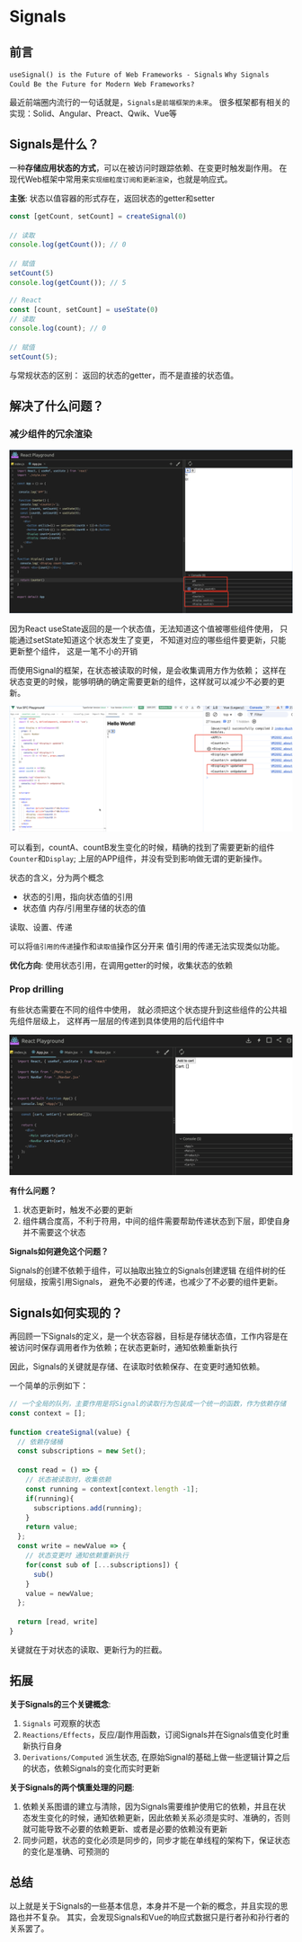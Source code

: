 # Signals

## 前言

`useSignal() is the Future of Web Frameworks - Signals` 
`Why Signals Could Be the Future for Modern Web Frameworks?`

最近前端圈内流行的一句话就是，`Signals是前端框架的未来`。
很多框架都有相关的实现：Solid、Angular、Preact、Qwik、Vue等

## Signals是什么？
一种**存储应用状态的方式**，可以在被访问时跟踪依赖、在变更时触发副作用。
在现代Web框架中常用来`实现细粒度订阅和更新渲染`，也就是响应式。

**主张**: 状态以值容器的形式存在，返回状态的getter和setter

```js
const [getCount, setCount] = createSignal(0)

// 读取
console.log(getCount()); // 0

// 赋值
setCount(5)
console.log(getCount()); // 5
```


```js
// React
const [count, setCount] = useState(0)
// 读取
console.log(count); // 0

// 赋值
setCount(5);
```

与常规状态的区别： 返回的状态的getter，而不是直接的状态值。

## 解决了什么问题？

### 减少组件的冗余渲染
![react响应式效果](./.imgs/react-reactive.png)

因为React useState返回的是一个状态值，无法知道这个值被哪些组件使用，
只能通过setState知道这个状态发生了变更，
不知道对应的哪些组件要更新，只能更新整个组件，
这是一笔不小的开销

而使用Signal的框架，在状态被读取的时候，是会收集调用方作为依赖；
这样在状态变更的时候，能够明确的确定需要更新的组件，这样就可以减少不必要的更新。

![vue响应式效果](./.imgs/vue-reactive.png)

可以看到，countA、countB发生变化的时候，精确的找到了需要更新的组件`Counter`和`Display`;
上层的APP组件，并没有受到影响做无谓的更新操作。


状态的含义，分为两个概念
  + 状态的引用，指向状态值的引用
  + 状态值 内存/引用里存储的状态的值
  
读取、设置、传递

可以将`值引用的传递`操作和`读取值`操作区分开来
值引用的传递无法实现类似功能。

**优化方向**: 使用状态引用，在调用getter的时候，收集状态的依赖

### Prop drilling
有些状态需要在不同的组件中使用，
就必须把这个状态提升到这些组件的公共祖先组件层级上，
这样再一层层的传递到具体使用的后代组件中

![prop-drilling](./.imgs/prop-drilling.png)

**有什么问题？**
1. 状态更新时，触发不必要的更新
2. 组件耦合度高，不利于符用，中间的组件需要帮助传递状态到下层，即使自身并不需要这个状态

**Signals如何避免这个问题？**

Signals的创建不依赖于组件，可以抽取出独立的Signals创建逻辑
在组件树的任何层级，按需引用Signals，
避免不必要的传递，也减少了不必要的组件更新。

## Signals如何实现的？
再回顾一下Signals的定义，是一个状态容器，目标是存储状态值，工作内容是在被访问时保存调用者作为依赖；在状态更新时，通知依赖重新执行

因此，Signals的关键就是存储、在读取时依赖保存、在变更时通知依赖。

一个简单的示例如下：

```js
// 一个全局的队列，主要作用是将Signal的读取行为包装成一个统一的函数，作为依赖存储
const context = [];

function createSignal(value) {
  // 依赖存储桶
  const subscriptions = new Set();

  const read = () => {
    // 状态被读取时，收集依赖
    const running = context[context.length -1];
    if(running){
      subscriptions.add(running);
    }
    return value;
  };
  const write = newValue => {
    // 状态变更时 通知依赖重新执行
    for(const sub of [...subscriptions]) {
      sub()
    }
    value = newValue;
  };

  return [read, write]
}

```
关键就在于对状态的读取、更新行为的拦截。

## 拓展
**关于Signals的三个关键概念**:

1. `Signals` 可观察的状态 
2. `Reactions/Effects`，反应/副作用函数，订阅Signals并在Signals值变化时重新执行自身
3. `Derivations/Computed` 派生状态, 在原始Signal的基础上做一些逻辑计算之后的状态，依赖Signals的变化而实时更新

**关于Signals的两个慎重处理的问题**:
1. 依赖关系图谱的建立与清除，因为Signals需要维护使用它的依赖，并且在状态发生变化的时候，通知依赖更新，因此依赖关系必须是实时、准确的，否则就可能导致不必要的依赖更新、或者是必要的依赖没有更新
2. 同步问题，状态的变化必须是同步的，同步才能在单线程的架构下，保证状态的变化是准确、可预测的


## 总结
以上就是关于Signals的一些基本信息，本身并不是一个新的概念，并且实现的思路也并不复杂。
其实，会发现Signals和Vue的响应式数据只是行者孙和孙行者的关系罢了。
